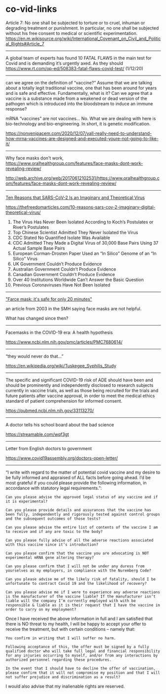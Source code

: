 # co-vid-links

Article 7: No one shall be subjected to torture or to cruel, inhuman or 
degrading treatment or punishment. In particular, no one shall be 
subjected without his free consent to medical or scientific 
experimentation. https://en.m.wikisource.org/wiki/International_Covenant_on_Civil_and_Political_Rights#Article_7

---

A global team of experts has found 10 FATAL FLAWS in the main test for Covid and is demanding it’s urgently axed. As they should
https://www.rt.com/op-ed/508383-fatal-flaws-covid-test/ (1/12/20)

---

can we agree on the definition of “vaccine?” Assume that we are 
talking about a totally legit traditional vaccine, one that has been 
around for years and is safe and effective. Fundamentally, what is it? 
Can we agree that a vaccine is a substance made from a weakened or dead 
version of the pathogen which is introduced into the bloodstream to 
induce an immune response? 

mRNA “vaccines” are not vaccines… No. What we are dealing with here is 
bio-technology and bio-engineering. In short, it is genetic modification. 

https://nonvenipacem.com/2020/12/07/yall-really-need-to-understand-how-mrna-vaccines-are-designed-and-executed-youre-not-going-to-like-it/

---

Why face masks don't work, 
https://www.oralhealthgroup.com/features/face-masks-dont-work-revealing-review/  

http://web.archive.org/web/20170612102531/https://www.oralhealthgroup.com/features/face-masks-dont-work-revealing-review/

---

[Ten Reasons that SARS-CoV-2 Is an Imaginary and Theoretical Virus](https://thefreedomarticles.com/10-reasons-sars-cov-2-imaginary-digital-theoretical-virus/)

https://thefreedomarticles.com/10-reasons-sars-cov-2-imaginary-digital-theoretical-virus/

1. The Virus Has Never Been Isolated According to Koch’s Postulates or River’s Postulates
2. Top Chinese Scientist Admitted They Never Isolated the Virus
3. CDC Stated No Quantified Isolate Was Available
4. CDC Admitted They Made a Digital Virus of 30,000 Base Pairs Using 37 Actual Sample Base Pairs
5. European Corman-Drosten Paper Used an “In Silico” Genome of an “In Silico” Virus
6. UK Government Couldn’t Produce Evidence
7. Australian Government Couldn’t Produce Evidence
8. Canadian Government Couldn’t Produce Evidence
9. Over 40 Institutions Worldwide Can’t Answer the Basic Question
10. Previous Coronaviruses Have Not Been Isolated 

---

["Farce mask: it's safe for only 20 minutes"](https://www.smh.com.au/national/farce-mask-its-safe-for-only-20-minutes-20030427-gdgnyo.html)

an article from 2003 in the SMH saying face masks are not helpful.

What has changed since then?

---

Facemasks in the COVID-19 era: A health hypothesis

https://www.ncbi.nlm.nih.gov/pmc/articles/PMC7680614/

---

“they would never do that…”

https://en.wikipedia.org/wiki/Tuskegee_Syphilis_Study

---
The specific and significant COVID-19 risk of ADE should have been and should be prominently and independently disclosed to research subjects currently in vaccine trials, as well as those being recruited for the trials and future patients after vaccine approval, in order to meet the medical ethics standard of patient comprehension for informed consent.

https://pubmed.ncbi.nlm.nih.gov/33113270/

---

A doctor tells his school board about the bad science

https://streamable.com/wqf3gt

---

Letter from English doctors to government

https://www.covid19assembly.org/doctors-open-letter/

---

“I write with regard to the matter of potential covid vaccine and my desire to be fully informed and appraised of ALL facts before going ahead. I’d be most grateful if you could please provide the following information, in accordance with statutory legal requirements.”:

    Can you please advise the approved legal status of any vaccine and if it is experimental?

    Can you please provide details and assurances that the vaccine has been fully, independently and rigorously tested against control groups and the subsequent outcomes of those tests?

    Can you please advise the entire list of contents of the vaccine I am to receive and if any are toxic to the body?

    Can you please fully advise of all the adverse reactions associated with this vaccine since it’s introduction?

    Can you please confirm that the vaccine you are advocating is NOT experimental mRNA gene altering therapy?

    Can you please confirm that I will not be under any duress from yourselves as my employers, in compliance with the Nuremberg Code?

    Can you please advise me of the likely risk of fatality, should I be unfortunate to contract Covid 19 and the likelihood of recovery?

    Can you please advise me if I were to experience any adverse reactions is the manufacturer of the vaccine liable? If the manufacturer isn’t liable will the company I’m currently employed with with be responsible & liable as it is their request that I have the vaccine in order to carry on my employment?

Once I have received the above information in full and I am satisfied that there is NO threat to my health, I will be happy to accept your offer to receive the treatment, but with certain conditions – namely that:

    You confirm in writing that I will suffer no harm.

    Following acceptance of this, the offer must be signed by a fully qualified doctor who will take full legal and financial responsibility for any injuries occurring to myself, and/or from any interactions by authorized personnel regarding these procedures.

    In the event that I should have to decline the offer of vaccination, please confirm that it will not compromise my position and that I will not suffer prejudice and discrimination as a result?

I would also advise that my inalienable rights are reserved.


